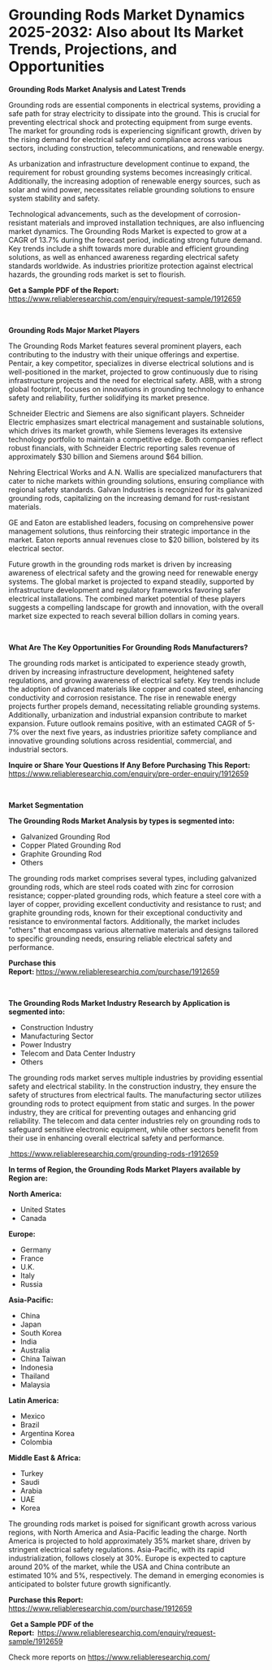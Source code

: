 <p><h1>Grounding Rods Market Dynamics 2025-2032: Also about Its Market Trends, Projections, and Opportunities</h1></p><p><strong>Grounding Rods Market Analysis and Latest Trends</strong></p>
<p><p>Grounding rods are essential components in electrical systems, providing a safe path for stray electricity to dissipate into the ground. This is crucial for preventing electrical shock and protecting equipment from surge events. The market for grounding rods is experiencing significant growth, driven by the rising demand for electrical safety and compliance across various sectors, including construction, telecommunications, and renewable energy.</p><p>As urbanization and infrastructure development continue to expand, the requirement for robust grounding systems becomes increasingly critical. Additionally, the increasing adoption of renewable energy sources, such as solar and wind power, necessitates reliable grounding solutions to ensure system stability and safety. </p><p>Technological advancements, such as the development of corrosion-resistant materials and improved installation techniques, are also influencing market dynamics. The Grounding Rods Market is expected to grow at a CAGR of 13.7% during the forecast period, indicating strong future demand. Key trends include a shift towards more durable and efficient grounding solutions, as well as enhanced awareness regarding electrical safety standards worldwide. As industries prioritize protection against electrical hazards, the grounding rods market is set to flourish.</p></p>
<p><strong>Get a Sample PDF of the Report:&nbsp;</strong> <a href="https://www.reliableresearchiq.com/enquiry/request-sample/1912659?utm_campaign=2251&utm_medium=2&utm_source=Github&utm_content=ia&utm_term=11022025&utm_id=grounding-rods">https://www.reliableresearchiq.com/enquiry/request-sample/1912659</a></p>
<p>&nbsp;</p>
<p><strong>Grounding Rods Major Market Players</strong></p>
<p><p>The Grounding Rods Market features several prominent players, each contributing to the industry with their unique offerings and expertise. Pentair, a key competitor, specializes in diverse electrical solutions and is well-positioned in the market, projected to grow continuously due to rising infrastructure projects and the need for electrical safety. ABB, with a strong global footprint, focuses on innovations in grounding technology to enhance safety and reliability, further solidifying its market presence.</p><p>Schneider Electric and Siemens are also significant players. Schneider Electric emphasizes smart electrical management and sustainable solutions, which drives its market growth, while Siemens leverages its extensive technology portfolio to maintain a competitive edge. Both companies reflect robust financials, with Schneider Electric reporting sales revenue of approximately $30 billion and Siemens around $64 billion.</p><p>Nehring Electrical Works and A.N. Wallis are specialized manufacturers that cater to niche markets within grounding solutions, ensuring compliance with regional safety standards. Galvan Industries is recognized for its galvanized grounding rods, capitalizing on the increasing demand for rust-resistant materials.</p><p>GE and Eaton are established leaders, focusing on comprehensive power management solutions, thus reinforcing their strategic importance in the market. Eaton reports annual revenues close to $20 billion, bolstered by its electrical sector.</p><p>Future growth in the grounding rods market is driven by increasing awareness of electrical safety and the growing need for renewable energy systems. The global market is projected to expand steadily, supported by infrastructure development and regulatory frameworks favoring safer electrical installations. The combined market potential of these players suggests a compelling landscape for growth and innovation, with the overall market size expected to reach several billion dollars in coming years.</p></p>
<p>&nbsp;</p>
<p><strong>What Are The Key Opportunities For Grounding Rods Manufacturers?</strong></p>
<p><p>The grounding rods market is anticipated to experience steady growth, driven by increasing infrastructure development, heightened safety regulations, and growing awareness of electrical safety. Key trends include the adoption of advanced materials like copper and coated steel, enhancing conductivity and corrosion resistance. The rise in renewable energy projects further propels demand, necessitating reliable grounding systems. Additionally, urbanization and industrial expansion contribute to market expansion. Future outlook remains positive, with an estimated CAGR of 5-7% over the next five years, as industries prioritize safety compliance and innovative grounding solutions across residential, commercial, and industrial sectors.</p></p>
<p><strong>Inquire or Share Your Questions If Any Before Purchasing This Report:</strong> <a href="https://www.reliableresearchiq.com/enquiry/pre-order-enquiry/1912659?utm_campaign=2251&utm_medium=2&utm_source=Github&utm_content=ia&utm_term=11022025&utm_id=grounding-rods">https://www.reliableresearchiq.com/enquiry/pre-order-enquiry/1912659</a></p>
<p>&nbsp;</p>
<p><strong>Market Segmentation</strong></p>
<p><strong>The Grounding Rods Market Analysis by types is segmented into:</strong></p>
<p><ul><li>Galvanized Grounding Rod</li><li>Copper Plated Grounding Rod</li><li>Graphite Grounding Rod</li><li>Others</li></ul></p>
<p><p>The grounding rods market comprises several types, including galvanized grounding rods, which are steel rods coated with zinc for corrosion resistance; copper-plated grounding rods, which feature a steel core with a layer of copper, providing excellent conductivity and resistance to rust; and graphite grounding rods, known for their exceptional conductivity and resistance to environmental factors. Additionally, the market includes "others" that encompass various alternative materials and designs tailored to specific grounding needs, ensuring reliable electrical safety and performance.</p></p>
<p><strong>Purchase this Report:&nbsp;</strong><a href="https://www.reliableresearchiq.com/purchase/1912659?utm_campaign=2251&utm_medium=2&utm_source=Github&utm_content=ia&utm_term=11022025&utm_id=grounding-rods">https://www.reliableresearchiq.com/purchase/1912659</a></p>
<p>&nbsp;</p>
<p><strong>The Grounding Rods Market Industry Research by Application is segmented into:</strong></p>
<p><ul><li>Construction Industry</li><li>Manufacturing Sector</li><li>Power Industry</li><li>Telecom and Data Center Industry</li><li>Others</li></ul></p>
<p><p>The grounding rods market serves multiple industries by providing essential safety and electrical stability. In the construction industry, they ensure the safety of structures from electrical faults. The manufacturing sector utilizes grounding rods to protect equipment from static and surges. In the power industry, they are critical for preventing outages and enhancing grid reliability. The telecom and data center industries rely on grounding rods to safeguard sensitive electronic equipment, while other sectors benefit from their use in enhancing overall electrical safety and performance.</p></p>
<p><a href="https://www.reliableresearchiq.com/grounding-rods-r1912659?utm_campaign=2251&utm_medium=2&utm_source=Github&utm_content=ia&utm_term=11022025&utm_id=grounding-rods">&nbsp;https://www.reliableresearchiq.com/grounding-rods-r1912659</a></p>
<p><strong>In terms of Region, the Grounding Rods Market Players available by Region are:</strong></p>
<p>
    <p> <strong> North America: </strong>
        <ul>
            <li>United States</li>
            <li>Canada</li>
        </ul>
        </p> 
    <p> <strong> Europe: </strong>
        <ul>
            <li>Germany</li>
            <li>France</li>
            <li>U.K.</li>
            <li>Italy</li>
            <li>Russia</li>
        </ul>
        </p> 
    <p> <strong> Asia-Pacific: </strong>
        <ul>
            <li>China</li>
            <li>Japan</li>
            <li>South Korea</li>
            <li>India</li>
            <li>Australia</li>
            <li>China Taiwan</li>
            <li>Indonesia</li>
            <li>Thailand</li>
            <li>Malaysia</li>
        </ul>
        </p> 
    <p> <strong> Latin America: </strong>
        <ul>
            <li>Mexico</li>
            <li>Brazil</li>
            <li>Argentina Korea</li>
            <li>Colombia</li>
        </ul>
        </p> 
    <p> <strong> Middle East & Africa: </strong>
        <ul>
            <li>Turkey</li>
            <li>Saudi</li>
            <li>Arabia</li>
            <li>UAE</li>
            <li>Korea</li>
        </ul>
    </p>
    </p>
<p><p>The grounding rods market is poised for significant growth across various regions, with North America and Asia-Pacific leading the charge. North America is projected to hold approximately 35% market share, driven by stringent electrical safety regulations. Asia-Pacific, with its rapid industrialization, follows closely at 30%. Europe is expected to capture around 20% of the market, while the USA and China contribute an estimated 10% and 5%, respectively. The demand in emerging economies is anticipated to bolster future growth significantly.</p></p>
<p><strong>Purchase this Report: </strong><a href="https://www.reliableresearchiq.com/purchase/1912659?utm_campaign=2251&utm_medium=2&utm_source=Github&utm_content=ia&utm_term=11022025&utm_id=grounding-rods">https://www.reliableresearchiq.com/purchase/1912659</a></p>
<p>&nbsp;<strong>Get a Sample PDF of the Report:&nbsp;&nbsp;</strong><a href="https://www.reliableresearchiq.com/enquiry/request-sample/1912659?utm_campaign=2251&utm_medium=2&utm_source=Github&utm_content=ia&utm_term=11022025&utm_id=grounding-rods">https://www.reliableresearchiq.com/enquiry/request-sample/1912659</a></p>
<p><strong></strong></p>
<p>Check more reports on <a href="https://www.reliableresearchiq.com/?utm_campaign=2251&utm_medium=2&utm_source=Github&utm_content=ia&utm_term=11022025&utm_id=grounding-rods">https://www.reliableresearchiq.com/</a></p>